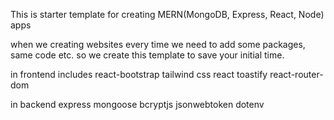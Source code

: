 This is starter template for creating MERN(MongoDB, Express, React, Node) apps

when we creating websites every time we need to add some packages, same code etc.
so we create this template to save your initial time.

in frontend includes
react-bootstrap
tailwind css
react toastify
react-router-dom

in backend
express
mongoose
bcryptjs
jsonwebtoken
dotenv

